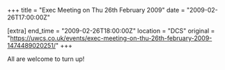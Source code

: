 +++
title = "Exec Meeting on Thu 26th February 2009"
date = "2009-02-26T17:00:00Z"

[extra]
end_time = "2009-02-26T18:00:00Z"
location = "DCS"
original = "https://uwcs.co.uk/events/exec-meeting-on-thu-26th-february-2009-1474489020251/"
+++

All are welcome to turn up\!

